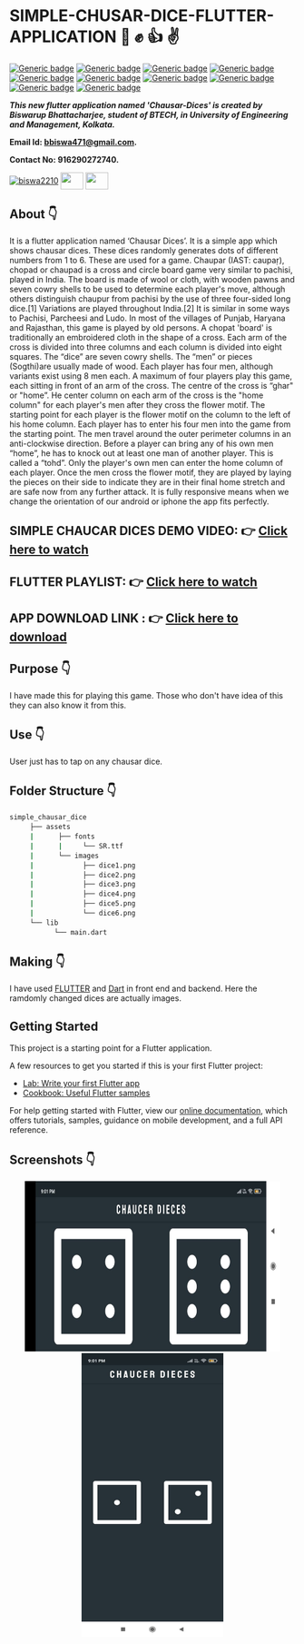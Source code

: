 # SIMPLE-CHUSAR-DICE-FLUTTER-APPLICATION :star_struck: :fist: :+1: :v:

[![Generic badge](https://img.shields.io/badge/advance-Flutter-red)](https://shields.io/) [![Generic badge](https://img.shields.io/badge/advance-Dart-green)](https://shields.io/) [![Generic badge](https://img.shields.io/badge/Dart-Math-yellow)](https://shields.io/) [![Generic badge](https://img.shields.io/badge/android-ios-yellowgreen)](https://shields.io/) [![Generic badge](https://img.shields.io/badge/Material-UI-blue)](https://shields.io/) [![Generic badge](https://img.shields.io/badge/custom-widgets-orange)](https://shields.io/) [![Generic badge](https://img.shields.io/badge/Material-UI-blue)](https://shields.io/) [![Generic badge](https://img.shields.io/badge/sdk-%22%3E%3D2.7.0%20%3C3.0.0%22-purple)](https://shields.io/) [![Generic badge](https://img.shields.io/badge/cupertino__icons-%5E0.1.3-ff69b4)](https://shields.io/) [![Generic badge](https://img.shields.io/badge/version-1.0.0%2B1-critical)](https://shields.io/)

***This new flutter application named 'Chausar-Dices' is created by Biswarup Bhattacharjee, student of BTECH, in University of Engineering and Management, Kolkata.***

**Email Id: bbiswa471@gmail.com.** 

**Contact No: 916290272740.** 

<p align="left">
<a href="https://www.facebook.com/profile.php?id=100070395300810" target="blank"><img align="center" src="https://cdn.jsdelivr.net/npm/simple-icons@3.0.1/icons/facebook.svg" alt="biswa2210" height="30" width="40" /></a>
<a href="https://instagram.com/biswarup2210" target="blank"><img align="center" src="https://cdn.jsdelivr.net/npm/simple-icons@3.0.1/icons/instagram.svg" alt="" height="30" width="40" /></a>
<a href="https://github.com/biswa2210/biswa2210" target="blank"><img align="center" src="https://cdn.jsdelivr.net/npm/simple-icons@3.0.1/icons/github.svg" alt="" height="30" width="40" /></a>
</p>

## About :point_down: 

<div align="justified">
     
It is a flutter application named ‘Chausar Dices’. It is a simple app which shows chausar dices. These dices randomly generates dots of different numbers from 1 to 6. These are used for a game. Chaupar (IAST: caupaṛ), chopad or chaupad is a cross and circle board game very similar to pachisi, played in India. The board is made of wool or cloth, with wooden pawns and seven cowry shells to be used to determine each player's move, although others distinguish chaupur from pachisi by the use of three four-sided long dice.[1] Variations are played throughout India.[2] It is similar in some ways to Pachisi, Parcheesi and Ludo. In most of the villages of Punjab, Haryana and Rajasthan, this game is played by old persons. A chopat 'board' is traditionally an embroidered cloth in the shape of a cross. Each arm of the cross is divided into three columns and each column is divided into eight squares. The “dice” are seven cowry shells. The “men” or pieces (Sogthi)are usually made of wood. Each player has four men, although variants exist using 8 men each. A maximum of four players play this game, each sitting in front of an arm of the cross. The centre of the cross is “ghar" or "home”. He center column on each arm of the cross is the "home column" for each player's men after they cross the flower motif. The starting point for each player is the flower motif on the column to the left of his home column. Each player has to enter his four men into the game from the starting point. The men travel around the outer perimeter columns in an anti-clockwise direction. Before a player can bring any of his own men “home”, he has to knock out at least one man of another player. This is called a “tohd”. Only the player's own men can enter the home column of each player. Once the men cross the flower motif, they are played by laying the pieces on their side to indicate they are in their final home stretch and are safe now from any further attack. It is fully responsive means when we change the orientation of our android or iphone the app fits perfectly.
</div>

## SIMPLE CHAUCAR DICES DEMO VIDEO: :point_right: <a href="https://www.youtube.com/watch?v=4BnFwp2oLek&list=PL0lbDlMJ1h4hiexZec5cbgw8a3F8dE1HH&index=5">Click here to watch</a>

## FLUTTER PLAYLIST: :point_right: <a href="https://www.youtube.com/playlist?list=PL0lbDlMJ1h4hiexZec5cbgw8a3F8dE1HH">Click here to watch</a>

## APP DOWNLOAD LINK : :point_right: <a href="https://github.com/biswa2210/simple_chausar_dice/raw/master/Chausar_Dieces_base.apk" download>Click here to download</a> 

## Purpose :point_down:

I have made this for playing this game. Those who don't have idea of this they can also know it from this.

## Use :point_down:

User just has to tap on any chausar dice.

## Folder Structure :point_down:

```bash
simple_chausar_dice
     ├── assets
     |      ├── fonts
     |      |     └── SR.ttf
     |      └── images
     |            ├── dice1.png
     |            ├── dice2.png
     |            ├── dice3.png
     |            ├── dice4.png
     |            ├── dice5.png
     |            └── dice6.png
     └── lib
           └── main.dart
```
     
## Making :point_down:

 I have used [FLUTTER](https://flutter.dev/?gclid=Cj0KCQjw38-DBhDpARIsADJ3kjliHdMH2hA97bBGqJtW5ORUUksCxpZ8cnrSWaH__HevGftAmP8AmvIaAhNlEALw_wcB&gclsrc=aw.ds) and [Dart](https://dart.dev/) in front end and backend. Here the ramdomly changed dices are actually images.
 
## Getting Started

This project is a starting point for a Flutter application.

A few resources to get you started if this is your first Flutter project:

- [Lab: Write your first Flutter app](https://flutter.dev/docs/get-started/codelab)
- [Cookbook: Useful Flutter samples](https://flutter.dev/docs/cookbook)

For help getting started with Flutter, view our
[online documentation](https://flutter.dev/docs), which offers tutorials,
samples, guidance on mobile development, and a full API reference.

## Screenshots :point_down: 

<div align="center">
<a href="C1.jpeg"><img src="C1.jpeg" width="450" height= "300"></a> <br>
<a href="C2.jpeg"><img src="C2.jpeg" width="250" height= "500"></a>
</div>




